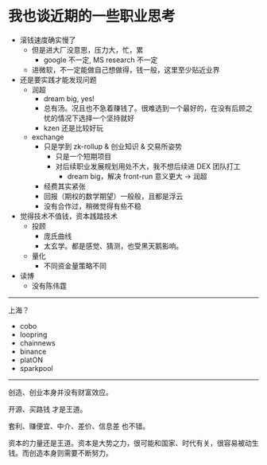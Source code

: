 # 我也谈近期的一些职业思考

+ 滚钱速度确实慢了
    * 但是进大厂没意思，压力大，忙，累
        - google 不一定, MS research 不一定
    * 进微软，不一定能做自己想做得，钱一般，这里至少贴近业界
+ 还是要实践才能发现问题
    * 润超
        - dream big, yes!
        - 总有汤。况且也不急着赚钱了。很难选到一个最好的，在没有后顾之忧的情况下选择一个坚持就好
        - kzen 还是比较好玩
    * exchange
        - 只是学到 zk-rollup & 创业知识 & 交易所姿势
            + 只是一个短期项目
            + 对后续职业发展规划用处不大，我不想后续进 DEX 团队打工
                * dream big，解决 front-run 意义更大 -> 润超
        - 经费其实紧张
        - 回报（期权的数学期望）一般般，且都是浮云
        - 没有合作过，稍微觉得有些不稳
+ 觉得技术不值钱，资本践踏技术
    * 投顾
        - 庞氏曲线
        - 太玄学。都是感觉、猜测，也受黑天鹅影响。
    * 量化
        - 不同资金量策略不同
+ 读博
    * 没有陈伟霆

---

上海？

+ cobo
+ loopring
+ chainnews
+ binance
+ platON
+ sparkpool

---

创造、创业本身并没有财富效应。

开源、买路钱 才是王道。

套利、赚便宜、中介、差价、信息差 也不错。

资本的力量还是王道。资本是大势之力，很可能和国家、时代有关，很容易被动生钱。而创造本身则需要不断努力。
